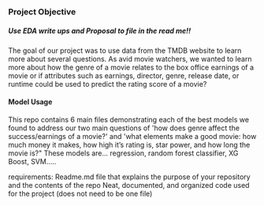 ### Project Objective

##### Use EDA write ups and Proposal to file in the read me!!
The goal of our project was to use data from the TMDB website to learn more about several questions. As avid movie watchers, we wanted to learn more about how the genre of a movie relates to the box office earnings of a movie or if attributes such as earnings, director, genre, release date, or runtime could be used to predict the rating score of a movie? 

#### Model Usage
This repo contains 6 main files demonstrating each of the best models we found to address our two main questions of 'how does genre affect the success/earnings of a movie?' and 'what elements make a good movie: how much money it makes, how high it’s rating is, star power, and how long the movie is?" These models are... regression, random forest classifier, XG Boost, SVM.....

requirements:
Readme.md file that explains the purpose of your repository and the contents of the repo
Neat, documented, and organized code used for the project (does not need to be one file)
